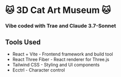 # 🐱 3D Cat Art Museum 🐱

### Vibe coded with Trae and Claude 3.7-Sonnet

## Tools Used

- React + Vite - Frontend framework and build tool
- React Three Fiber - React renderer for Three.js
- Tailwind CSS - Styling and UI components
- Ecctrl - Character control
